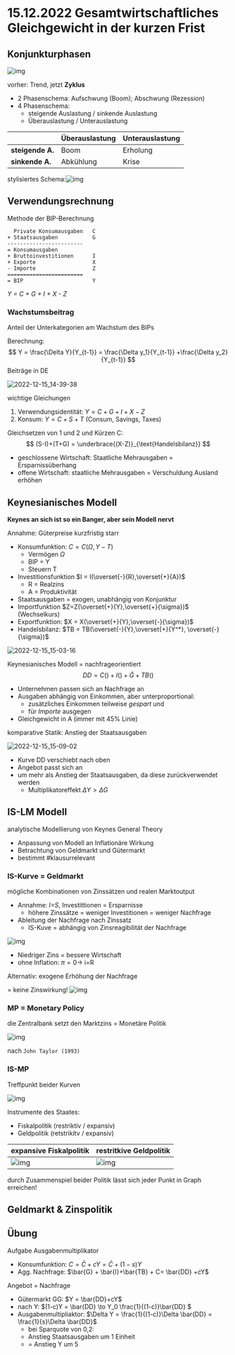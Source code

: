 # 15.12.2022 Gesamtwirtschaftliches Gleichgewicht in der kurzen Frist



## Konjunkturphasen

![img](../images/2022-12-15_14-20-21.jpg)

vorher: Trend, jetzt **Zyklus**

- 2 Phasenschema: Aufschwung (Boom); Abschwung (Rezession)
- 4 Phasenschema: 
    - steigende Auslastung / sinkende Auslastung
    - Überauslastung / Unterauslastung

|                  | Überauslastung | Unterauslastung |
| ---------------- | -------------- | --------------- |
| **steigende A.** | Boom           | Erholung        |
| **sinkende A.**  | Abkühlung      | Krise           |

stylisiertes Schema:![img](../images/2022-12-15_14-24-39.jpg)



## Verwendungsrechnung

Methode der BIP-Berechnung

```
  Private Konsumausgaben   C
+ Staatsausgaben           G
------------------------
= Konsumausgaben
+ Bruttoinvestitionen      I
+ Exporte                  X
- Importe                  Z
========================
= BIP                      Y
```

*Y = C + G + I + X - Z*

### Wachstumsbeitrag

Anteil der Unterkategorien am Wachstum des BIPs

Berechnung:
$$
Y = \frac{\Delta Y}{Y_{t-1}} = 
\frac{\Delta y_1}{Y_{t-1}}  +\frac{\Delta y_2}{Y_{t-1}} 
$$
Beiträge in DE 

![2022-12-15_14-39-38](../images/2022-12-15_14-39-38.jpg)

wichtige Gleichungen

1. Verwendungsidentität: $Y = C + G + I + X - Z$
2. Konsum: $Y = C+S+T$ (Consum, Savings, Taxes)



Gleichsetzen von 1 und 2 und Kürzen C:
$$
(S-I)+(T+G) = \underbrace{(X-Z)}_{\text{Handelsbilanz}}
$$

- geschlossene Wirtschaft: Staatliche Mehrausgaben = Ersparnissüberhang
- offene Wirtschaft: staatliche Mehrausgaben = Verschuldung Ausland erhöhen



## Keynesianisches Modell

**Keynes an sich ist so ein Banger, aber sein Modell nervt**

Annahme: Güterpreise kurzfristig starr

- Konsumfunktion: $C = C(\Omega, Y-T)$
    - Vermögen $\Omega$
    - BIP = Y
    - Steuern T
- Investitionsfunktion $I = I(\overset{-}{R},\overset{+}{A})$ 
    - R = Realzins
    - A = Produktivität
- Staatsausgaben = exogen, unabhängig von Konjunktur
- Importfunktion $Z=Z(\overset{+}{Y},\overset{+}{\sigma})$ (Wechselkurs) 
- Exportfunktion: $X = X(\overset{+}{Y},\overset{-}{\sigma})$
- Handelsbilanz: $TB = TB(\overset{-}{Y},\overset{+}{Y^*}, \overset{-}{\sigma})$

![2022-12-15_15-03-16](../images/2022-12-15_15-03-16.jpg)

Keynesianisches Modell = nachfrageorientiert
$$
DD = C()+I()+\bar{G}+TB()
$$

- Unternehmen passen sich an Nachfrage an
- Ausgaben abhängig von Einkommen, aber unterproportional:
    - zusätzliches Einkommen teilweise *gespart* und 
    - für *Importe* ausgegen
- Gleichgewicht in A (immer mit 45% Linie)



komparative Statik: Anstieg der Staatsausgaben

![2022-12-15_15-09-02](../images/2022-12-15_15-09-02.jpg) 

- Kurve DD verschiebt nach oben
- Angebot passt sich an
- um mehr als Anstieg der Staatsausgaben, da diese zurückverwendet werden
    - Multiplikatoreffekt $\Delta Y > \Delta G$



## IS-LM Modell

analytische Modellierung von Keynes General Theory

- Anpassung von Modell an Inflationäre Wirkung
- Betrachtung von Geldmarkt und Gütermarkt
- bestimmt #klausurrelevant

### IS-Kurve = Geldmarkt

mögliche Kombinationen von Zinssätzen und realen Marktoutput

- Annahme: *I=S*, Investittionen = Ersparnisse
    - höhere Zinssätze = weniger Investitionen = weniger Nachfrage
- Ableitung der Nachfrage nach Zinssatz
    - IS-Kuve = abhängig von Zinsreagibilität der Nachfrage

![img](../images/2022-12-22_13-49-23.jpg)



- Niedriger Zins = bessere Wirtschaft
- ohne Inflation: $\pi = 0 \to$ i=R



Alternativ: exogene Erhöhung der Nachfrage

= keine Zinswirkung! ![img](../images/2022-12-22_13-54-53.jpg)

### MP = Monetary Policy

die Zentralbank setzt den Marktzins = Monetäre Politik

![img](../images/2022-12-22_14-14-30.jpg)

nach `John Taylor (1993)`

### IS-MP

Treffpunkt beider Kurven

![img](../images/2022-12-22_14-16-44.jpg)

Instrumente des Staates:

- Fiskalpolitik (restriktiv / expansiv)
- Geldpolitik (retstrikitv / expansiv)

| expansive Fiskalpolitik                   | restritkive Geldpolitik                   |
| ----------------------------------------- | ----------------------------------------- |
| ![img](../images/2022-12-22_14-18-22.jpg) | ![img](../images/2022-12-22_14-18-29.jpg) |

durch Zusammenspiel beider Politik lässt sich jeder Punkt in Graph erreichen!



## Geldmarkt & Zinspolitik





## Übung

Aufgabe Ausgabenmultiplikator

- Konsumfunktion: $C = \bar{C}+cY = \bar{C}+(1-s)Y$
- Agg. Nachfrage: $\bar{G} + \bar{I}+\bar{TB} + C= \bar{DD} +cY$

Angebot = Nachfrage

- Gütermarkt GG: $Y = \bar{DD}+cY$
- nach Y: $(1-c)Y = \bar{DD} \to Y_0 \frac{1}{(1-c)}\bar{DD} $
- Ausgabenmultipliaktor: $\Delta Y = \frac{1}{(1-c)}\Delta \bar{DD} = \frac{1}{s}\Delta \bar{DD}$
    - bei Sparquote von 0,2:
    - Anstieg Staatsausgaben um 1 Einheit
    - = Anstieg Y um 5



